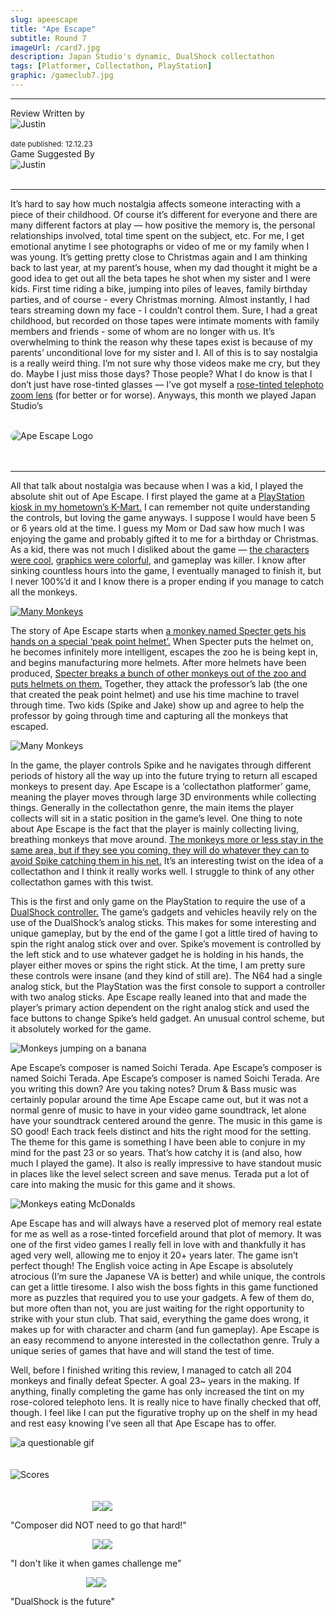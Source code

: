```yaml
---
slug: apeescape
title: "Ape Escape"
subtitle: Round 7
imageUrl: /card7.jpg
description: Japan Studio's dynamic, DualShock collectathon
tags: [Platformer, Collectathon, PlayStation]
graphic: /gameclub7.jpg
---
```

---
<div class="reviewinfo">
	
<div style=""><span>Review Written by</span>
<div class="reviewimg"><img src="/reviews/reviewjustin.png"
alt="Justin"/> </div><br>
<sub>date published: 12.12.23</sub></div>

<div style=""><span>Game Suggested By</span>
<div class="reviewimg"><img src="/reviews/reviewjustin.png"
alt="Justin"/> </div><br></div>

</div>

---

It’s hard to say how much nostalgia affects someone interacting with a piece of their childhood. Of course it’s different for everyone and there are many different factors at play — how positive the memory is, the personal relationships involved, total time spent on the subject, etc. For me, I get emotional anytime I see photographs or video of me or my family when I was young. It’s getting pretty close to Christmas again and I am thinking back to last year, at my parent’s house, when my dad thought it might be a good idea to get out all the beta tapes he shot when my sister and I were kids. First time riding a bike, jumping into piles of leaves, family birthday parties, and of course - every Christmas morning. Almost instantly, I had tears streaming down my face - I couldn’t control them. Sure, I had a great childhood, but recorded on those tapes were intimate moments with family members and friends - some of whom are no longer with us. It’s overwhelming to think the reason why these tapes exist is because of my parents’ unconditional love for my sister and I. All of this is to say nostalgia is a really weird thing. I’m not sure why those videos make me cry, but they do. Maybe I just miss those days? Those people? What I do know is that I don’t just have rose-tinted glasses — I’ve got myself a [rose-tinted telephoto zoom lens](/reviews/apeescape/lens.png) (for better or for worse). Anyways, this month we played Japan Studio’s <br><br>

<div class="reviewlogo"><img src="/reviews/apeescape/logo.png"
alt="Ape Escape Logo" style="border-radius: 20px;"/></div><br><br />

---

All that talk about nostalgia was because when I was a kid, I played the absolute shit out of Ape Escape. I first played the game at a [PlayStation kiosk in my hometown’s K-Mart.](/reviews/apeescape/kmart.jpg) I can remember not quite understanding the controls, but loving the game anyways. I suppose I would have been 5 or 6 years old at the time. I guess my Mom or Dad saw how much I was enjoying the game and probably gifted it to me for a birthday or Christmas. As a kid, there was not much I disliked about the game — [the characters were cool](/reviews/apeescape/spike.jpg), [graphics were colorful](/reviews/apeescape/dance.gif), and gameplay was killer. I know after sinking countless hours into the game, I eventually managed to finish it, but I never 100%’d it and I know there is a proper ending if you manage to catch all the monkeys.
[<div class="reviewsplit"><img src="/reviews/apeescape/waterpark.png"
alt="Many Monkeys" /><div>](/reviews/apeescape/manymonkey.gif)

The story of Ape Escape starts when [a monkey named Specter gets his hands on a special ‘peak point helmet’.](/reviews/apeescape/specter.gif) When Specter puts the helmet on, he becomes infinitely more intelligent, escapes the zoo he is being kept in, and begins manufacturing more helmets. After more helmets have been produced, [Specter breaks a bunch of other monkeys out of the zoo and puts helmets on them.](/reviews/apeescape/manymonkey.gif) Together, they attack the professor’s lab (the one that created the peak point helmet) and use his time machine to travel through time. Two kids (Spike and Jake) show up and agree to help the professor by going through time and capturing all the monkeys that escaped.
<div class="reviewsplit"><img src="/reviews/apeescape/monkey.gif"
alt="Many Monkeys" /><div>

In the game, the player controls Spike and he navigates through different periods of history all the way up into the future trying to return all escaped monkeys to present day. Ape Escape is a ‘collectathon platformer’ game, meaning the player moves through large 3D environments while collecting things. Generally in the collectathon genre, the main items the player collects will sit in a static position in the game’s level. One thing to note about Ape Escape is the fact that the player is mainly collecting living, breathing monkeys that move around. [The monkeys more or less stay in the same area, but if they see you coming, they will do whatever they can to avoid Spike catching them in his net.](/reviews/apeescape/level1.gif) It’s an interesting twist on the idea of a collectathon and I think it really works well. I struggle to think of any other collectathon games with this twist. 

This is the first and only game on the PlayStation to require the use of a [DualShock controller.](/reviews/apeescape/dualshock.jpeg) The game’s gadgets and vehicles heavily rely on the use of the DualShock’s analog sticks. This makes for some interesting and unique gameplay, but by the end of the game I got a little tired of having to spin the right analog stick over and over. Spike’s movement is controlled by the left stick and to use whatever gadget he is holding in his hands, the player either moves or spins the right stick. At the time, I am pretty sure these controls were insane (and they kind of still are). The N64 had a single analog stick, but the PlayStation was the first console to support a controller with two analog sticks. Ape Escape really leaned into that and made the player’s primary action dependent on the right analog stick and used the face buttons to change Spike’s held gadget. An unusual control scheme, but it absolutely worked for the game.
<div class="reviewsplit"><img src="/reviews/apeescape/banana.png"
alt="Monkeys jumping on a banana" /><div>

Ape Escape’s composer is named Soichi Terada. Ape Escape’s composer is named Soichi Terada. Ape Escape’s composer is named Soichi Terada. Are you writing this down? Are you taking notes? Drum & Bass music was certainly popular around the time Ape Escape came out, but it was not a normal genre of music to have in your video game soundtrack, let alone have your soundtrack centered around the genre. The music in this game is SO good! Each track feels distinct and hits the right mood for the setting. The theme for this game is something I have been able to conjure in my mind for the past 23 or so years. That’s how catchy it is (and also, how much I played the game). It also is really impressive to have standout music in places like the level select screen and save menus. Terada put a lot of care into making the music for this game and it shows.
<div class="reviewsplit"><img src="/reviews/apeescape/mcdonalds.gif"
alt="Monkeys eating McDonalds" /><div>

 

Ape Escape has and will always have a reserved plot of memory real estate for me as well as a rose-tinted forcefield around that plot of memory. It was one of the first video games I really fell in love with and thankfully it has aged very well, allowing me to enjoy it 20+ years later. The game isn’t perfect though! The English voice acting in Ape Escape is absolutely atrocious (I’m sure the Japanese VA is better) and while unique, the controls can get a little tiresome. I also wish the boss fights in this game functioned more as puzzles that required you to use your gadgets. A few of them do, but more often than not, you are just waiting for the right opportunity to strike with your stun club. That said, everything the game does wrong, it makes up for with character and charm (and fun gameplay). Ape Escape is an easy recommend to anyone interested in the collectathon genre. Truly a unique series of games that have and will stand the test of time.

Well, before I finished writing this review, I managed to catch all 204 monkeys and finally defeat Specter. A goal 23~ years in the making. If anything, finally completing the game has only increased the tint on my rose-colored telephoto lens. It is really nice to have finally checked that off, though. I feel like I can put the figurative trophy up on the shelf in my head and rest easy knowing I’ve seen all that Ape Escape has to offer.



<div class="reviewsplit"><img src="/reviews/apeescape/pants.gif"
alt="a questionable gif"/><div>
<br><br>

<div class="reviewsplit"><img src="/reviews/scores/scoresoutline.png"
alt="Scores" /><div>

<br>
<br>

<div class="scores" style=" width: 100%;">
	 
<div class="stars"><img src="/reviews/reviewjustin.png" style="margin-left: 26%;"><img src="/reviews/scores/4star.png"><p>"Composer did NOT need to go that hard!"</p></div>

<div class="cstars"><img src="/reviews/reviewcullen.png" style="margin-left: 26%;"><img src="/reviews/scores/3star.png"><p>"I don't like it when games challenge me"</p></div>

<div class="pstars"><img src="/reviews/reviewpatrick.png" style="margin-left: 24%;"><img src="/reviews/scores/4star.png"><p>"DualShock is the future"</p></div>

</div>

